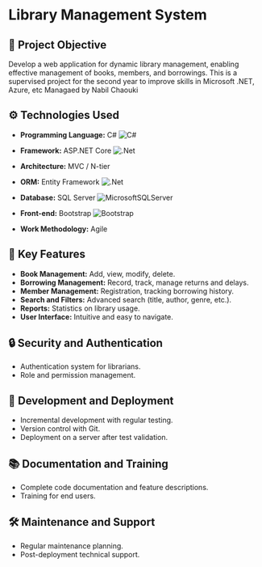 # Library Management System

## 🎯 Project Objective
Develop a web application for dynamic library management, enabling effective management of books, members, and borrowings. This is a supervised project for the second year to improve skills in Microsoft .NET, Azure, etc Managaed by Nabil Chaouki 

## ⚙️ Technologies Used
- **Programming Language:** C# ![C#](https://img.shields.io/badge/C%23-239120?style=for-the-badge&logo=c-sharp&logoColor=white)
- **Framework:** ASP.NET Core ![.Net](https://img.shields.io/badge/.NET-5C2D91?style=for-the-badge&logo=.net&logoColor=white)
- **Architecture:** MVC / N-tier
- **ORM:** Entity Framework ![.Net](https://img.shields.io/badge/.NET-5C2D91?style=for-the-badge&logo=.net&logoColor=white)
- **Database:** SQL Server ![MicrosoftSQLServer](https://img.shields.io/badge/Microsoft%20SQL%20Sever-CC2927?style=for-the-badge&logo=microsoft%20sql%20server&logoColor=white)

- **Front-end:** Bootstrap ![Bootstrap](https://img.shields.io/badge/bootstrap-%23563D7C.svg?style=for-the-badge&logo=bootstrap&logoColor=white)
- **Work Methodology:** Agile

## 🌟 Key Features
- **Book Management:** Add, view, modify, delete.
- **Borrowing Management:** Record, track, manage returns and delays.
- **Member Management:** Registration, tracking borrowing history.
- **Search and Filters:** Advanced search (title, author, genre, etc.).
- **Reports:** Statistics on library usage.
- **User Interface:** Intuitive and easy to navigate.

## 🔒 Security and Authentication
- Authentication system for librarians.
- Role and permission management.

## 🚀 Development and Deployment
- Incremental development with regular testing.
- Version control with Git.
- Deployment on a server after test validation.

## 📚 Documentation and Training
- Complete code documentation and feature descriptions.
- Training for end users.

## 🛠️ Maintenance and Support
- Regular maintenance planning.
- Post-deployment technical support.
